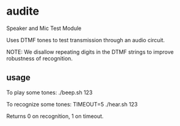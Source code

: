 audite
======

Speaker and Mic Test Module

Uses DTMF tones to test transmission through an audio circuit.

NOTE: We disallow repeating digits in the DTMF strings to improve robustness of recognition.

usage
-----

To play some tones:
./beep.sh 123

To recognize some tones:
TIMEOUT=5 ./hear.sh 123

Returns 0 on recognition, 1 on timeout.
